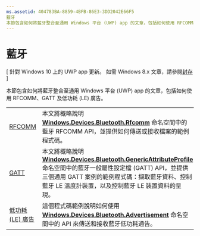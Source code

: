 ```yaml
---
ms.assetid: 404783BA-8859-4BFB-86E3-3DD2042E66F5
藍牙
本節包含如何將藍牙整合至通用 Windows 平台 (UWP) app 的文章，包括如何使用 RFCOMM、GATT 及低功耗 (LE) 廣告。
---
```

# 藍牙

\[ 針對 Windows 10 上的 UWP app 更新。 如需 Windows 8.x 文章，請參閱[封存](http://go.microsoft.com/fwlink/p/?linkid=619132) \]

本節包含如何將藍牙整合至通用 Windows 平台 (UWP) app 的文章，包括如何使用 RFCOMM、GATT 及低功耗 (LE) 廣告。

|        |                  |
|--------|------------------|
| [RFCOMM](send-or-receive-files-with-rfcomm.md)   | 本文將概略說明 [**Windows.Devices.Bluetooth.Rfcomm**](https://msdn.microsoft.com/library/windows/apps/Dn263529) 命名空間中的藍牙 RFCOMM API，並提供如何傳送或接收檔案的範例程式碼。 |
| [GATT](gatt-scenarios.md) | 本文將概略說明 [**Windows.Devices.Bluetooth.GenericAttributeProfile**](https://msdn.microsoft.com/library/windows/apps/Dn297685) 命名空間中的藍牙一般屬性設定檔 (GATT) API，並提供三個通用 GATT 案例的範例程式碼：擷取藍牙資料、控制藍牙 LE 溫度計裝置，以及控制藍牙 LE 裝置資料的呈現。 |
| [低功耗 (LE) 廣告](http://go.microsoft.com/fwlink/p/?LinkId=619990) | 這個程式碼範例說明如何使用 [**Windows.Devices.Bluetooth.Advertisement**](https://msdn.microsoft.com/library/windows/apps/Dn894325) 命名空間中的 API 來傳送和接收藍牙低功耗通告。  |

 



<!--HONumber=Mar16_HO1-->


